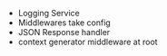 - Logging Service
- Middlewares take config
- JSON Response handler
- context generator middleware at root
